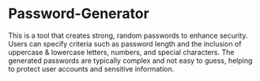 # Password-Generator
This is a tool that creates strong, random passwords to enhance security. Users can specify criteria such as password length and the inclusion of uppercase &amp; lowercase letters, numbers, and special characters. The generated passwords are typically complex and not easy to guess, helping to protect user accounts and sensitive information.
